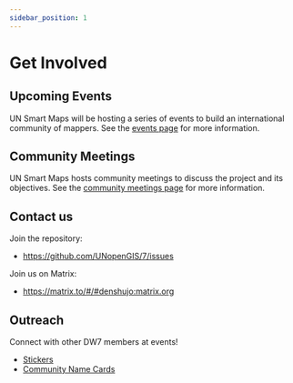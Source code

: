 ```yaml
---
sidebar_position: 1
---
```


# Get Involved

## Upcoming Events

UN Smart Maps will be hosting a series of events to build an international community of mappers. See the [events page](./events) for more information.

## Community Meetings

UN Smart Maps hosts community meetings to discuss the project and its objectives. See the [community meetings page](./community-meetings) for more information.

## Contact us

Join the repository:

- https://github.com/UNopenGIS/7/issues

Join us on Matrix:

- https://matrix.to/#/#denshujo:matrix.org

## Outreach
Connect with other DW7 members at events!
- [Stickers](https://github.com/UNopenGIS/7/issues/88)
- [Community Name Cards](https://github.com/UNopenGIS/7/issues/115)